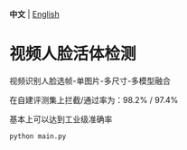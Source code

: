 **中文** | [English](README_EN.md)  

# 视频人脸活体检测

视频识别人脸选帧-单图片-多尺寸-多模型融合

在自建评测集上拦截/通过率为：98.2% / 97.4%

基本上可以达到工业级准确率

```
python main.py
```
